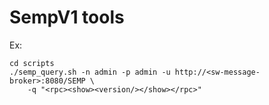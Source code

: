 # SempV1 tools

Ex: 

```
cd scripts
./semp_query.sh -n admin -p admin -u http://<sw-message-broker>:8080/SEMP \
    -q "<rpc><show><version/></show></rpc>"
```
